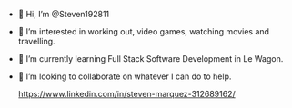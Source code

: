 - 👋 Hi, I’m @Steven192811
- 👀 I’m interested in working out, video games, watching movies and travelling.
- 🌱 I’m currently learning Full Stack Software Development in Le Wagon. 
- 💞️ I’m looking to collaborate on whatever I can do to help. 
   
  https://www.linkedin.com/in/steven-marquez-312689162/

<!---
Steven192811/Steven192811 is a ✨ special ✨ repository because its `README.md` (this file) appears on your GitHub profile.
You can click the Preview link to take a look at your changes.
--->
